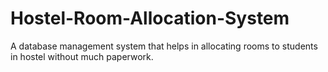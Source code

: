 # Hostel-Room-Allocation-System
A database management system that helps in allocating rooms to students in hostel without much paperwork.
